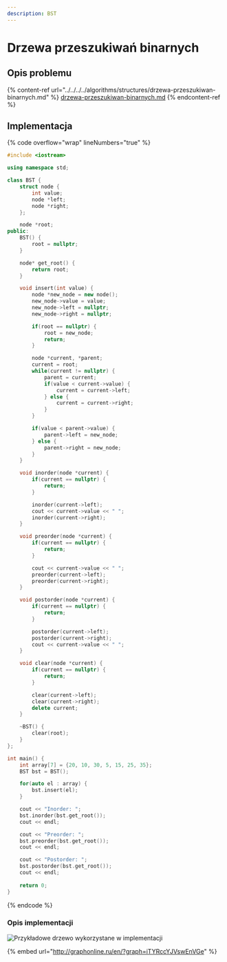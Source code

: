 ```yaml
---
description: BST
---
```


# Drzewa przeszukiwań binarnych

## Opis problemu

{% content-ref url="../../../../algorithms/structures/drzewa-przeszukiwan-binarnych.md" %}
[drzewa-przeszukiwan-binarnych.md](../../../../algorithms/structures/drzewa-przeszukiwan-binarnych.md)
{% endcontent-ref %}

## Implementacja

{% code overflow="wrap" lineNumbers="true" %}
```cpp
#include <iostream>

using namespace std;

class BST {
    struct node {
        int value;
        node *left;
        node *right;
    };

    node *root;
public:
    BST() {
        root = nullptr;
    }

    node* get_root() {
        return root;
    }

    void insert(int value) {
        node *new_node = new node();
        new_node->value = value;
        new_node->left = nullptr;
        new_node->right = nullptr;

        if(root == nullptr) {
            root = new_node;
            return;
        }

        node *current, *parent;
        current = root;
        while(current != nullptr) {
            parent = current;
            if(value < current->value) {
                current = current->left;
            } else {
                current = current->right;
            }
        }

        if(value < parent->value) {
            parent->left = new_node;
        } else {
            parent->right = new_node;
        }
    }

    void inorder(node *current) {
        if(current == nullptr) {
            return;
        }

        inorder(current->left);
        cout << current->value << " ";
        inorder(current->right);
    }

    void preorder(node *current) {
        if(current == nullptr) {
            return;
        }

        cout << current->value << " ";
        preorder(current->left);
        preorder(current->right);
    }

    void postorder(node *current) {
        if(current == nullptr) {
            return;
        }

        postorder(current->left);
        postorder(current->right);
        cout << current->value << " ";
    }

    void clear(node *current) {
        if(current == nullptr) {
            return;
        }

        clear(current->left);
        clear(current->right);
        delete current;
    }

    ~BST() {
        clear(root);
    }
};

int main() {
    int array[7] = {20, 10, 30, 5, 15, 25, 35};
    BST bst = BST();

    for(auto el : array) {
        bst.insert(el);
    }

    cout << "Inorder: ";
    bst.inorder(bst.get_root());
    cout << endl;

    cout << "Preorder: ";
    bst.preorder(bst.get_root());
    cout << endl;

    cout << "Postorder: ";
    bst.postorder(bst.get_root());
    cout << endl;
    
    return 0;
}
```
{% endcode %}

### Opis implementacji

![Przykładowe drzewo wykorzystane w implementacji](<../../../../.gitbook/assets/image (10).png>)

{% embed url="http://graphonline.ru/en/?graph=iTYRccYJVswEnVGe" %}
